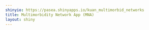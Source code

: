```yaml
---
shinyio: https://pasea.shinyapps.io/kuan_multimorbid_networks
title: Multimorbidity Network App (MNA)
layout: shiny
---
```


